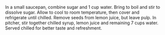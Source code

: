 In a small saucepan, combine sugar and 1 cup water. Bring to boil and stir to dissolve sugar. Allow to cool to room temperature, then cover and refrigerate until chilled.
Remove seeds from lemon juice, but leave pulp. In pitcher, stir together chilled syrup, lemon juice and remaining 7 cups water.
Served chilled for better taste and refreshment.
